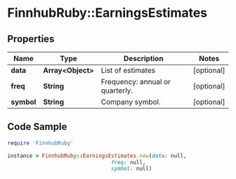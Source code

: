 # FinnhubRuby::EarningsEstimates

## Properties

Name | Type | Description | Notes
------------ | ------------- | ------------- | -------------
**data** | **Array&lt;Object&gt;** | List of estimates | [optional] 
**freq** | **String** | Frequency: annual or quarterly. | [optional] 
**symbol** | **String** | Company symbol. | [optional] 

## Code Sample

```ruby
require 'FinnhubRuby'

instance = FinnhubRuby::EarningsEstimates.new(data: null,
                                 freq: null,
                                 symbol: null)
```



